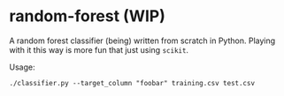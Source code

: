 # random-forest (WIP)

A random forest classifier (being) written from scratch in Python. Playing with it this way is more fun that just using `scikit`.

Usage:
```
./classifier.py --target_column "foobar" training.csv test.csv
```
